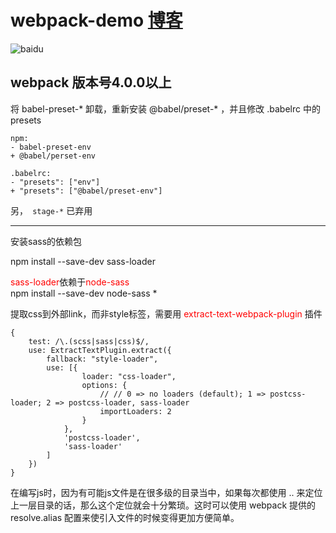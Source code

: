 # webpack-demo   [博客](https://blog.csdn.net/u012067966/article/details/50736647) 

![baidu](http://www.baidu.com/img/bdlogo.gif)  

## webpack 版本号4.0.0以上


将 babel-preset-* 卸载，重新安装 @babel/preset-* ，并且修改 .babelrc 中的 presets
```
npm:
- babel-preset-env
+ @babel/perset-env

.babelrc:
- "presets": ["env"]
+ "presets": ["@babel/preset-env"]
```
另，` stage-*` 已弃用

-----------


安装sass的依赖包

npm install --save-dev sass-loader

<font color=red>sass-loader</font>依赖于<font color=red>node-sass</font><br/>
npm install --save-dev node-sass
*

提取css到外部link，而非style标签，需要用 <font color=red> extract-text-webpack-plugin </font> 插件
```
{
    test: /\.(scss|sass|css)$/,
    use: ExtractTextPlugin.extract({
        fallback: "style-loader",
        use: [{
                loader: "css-loader",
                options: {
                    // // 0 => no loaders (default); 1 => postcss-loader; 2 => postcss-loader, sass-loader
                    importLoaders: 2
                }
            },
            'postcss-loader',
            'sass-loader'
        ]
    })
}
```

 在编写js时，因为有可能js文件是在很多级的目录当中，如果每次都使用 .. 来定位上一层目录的话，那么这个定位就会十分繁琐。这时可以使用 webpack 提供的 resolve.alias 配置来使引入文件的时候变得更加方便简单。
